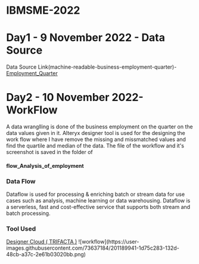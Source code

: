# IBMSME-2022
<h1>Day1 - 9 November 2022 - Data Source</h1>
Data Source Link(machine-readable-business-employment-quarter)-<a href="https://www.stats.govt.nz/information-releases/business-employment-data-june-2022-quarter/">Employment_Quarter</a>

<h1>Day2 - 10 November 2022- WorkFlow</h2> 
A data wranglling is done of the business employment on the quarter on the data values given in it.
Alteryx designer tool is used for the designing the work flow where I have remove the missing and missmatched values and find the quartile and median of the data.
The file of the workflow and it's screenshot is saved in the folder of <h4>flow_Analysis_of_employment</h4>
<h3>Data Flow</h3>
Dataflow is used for processing & enriching batch or stream data for use cases such as analysis, machine learning or data warehousing. Dataflow is a serverless, fast and cost-effective service that supports both stream and batch processing.
<h3>Tool Used</h3>
<a href="https://cloud.trifacta.com/home?workspace=riteshsinghcsda20-vltr">Designer Cloud ( TRIFACTA )</a>
![workflow](https://user-images.githubusercontent.com/73637184/201189941-1d75c283-132d-48cb-a37c-2e61b03020bb.png)
